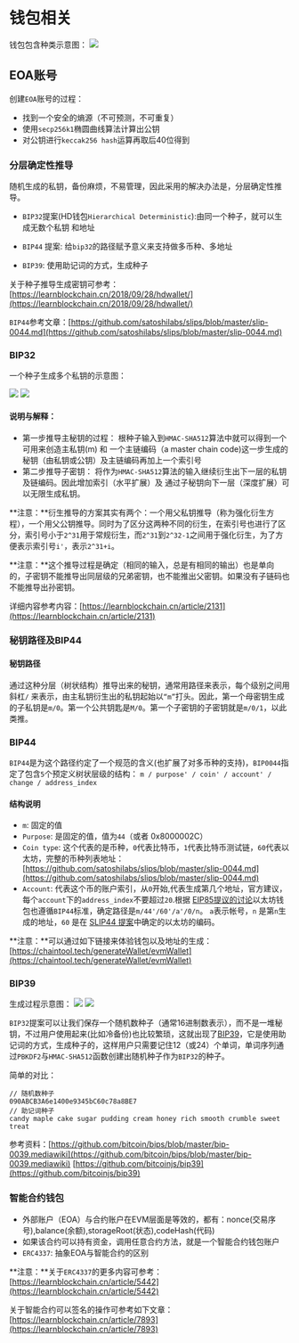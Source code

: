 # 钱包相关


钱包包含种类示意图：
![](./image/1.png)

## EOA账号

创建`EOA`账号的过程：

- 找到一个安全的熵源（不可预测，不可重复）
- 使用`secp256k1`椭圆曲线算法计算出公钥
- 对公钥进行`keccak256 hash`运算再取后40位得到 


### 分层确定性推导
随机生成的私钥，备份麻烦，不易管理，因此采用的解决办法是，分层确定性推导。

- `BIP32`提案(HD钱包`Hierarchical Deterministic`):由同⼀个种⼦，就可以⽣成⽆数个私钥
和地址

- `BIP44` 提案: 给`bip32`的路径赋予意义来⽀持做多币种、多地址
- `BIP39`: 使⽤助记词的⽅式，⽣成种⼦


关于种子推导生成密钥可参考：
[https://learnblockchain.cn/2018/09/28/hdwallet/](https://learnblockchain.cn/2018/09/28/hdwallet/)


`BIP44`参考文章：[https://github.com/satoshilabs/slips/blob/master/slip-0044.md](https://github.com/satoshilabs/slips/blob/master/slip-0044.md)


### BIP32
一个种子生成多个私钥的示意图：

![](./image/2.png)
![](./image/3.png)

#### 说明与解释：
- 第一步推导主秘钥的过程：
    根种子输入到`HMAC-SHA512`算法中就可以得到一个可用来创造主私钥(m) 和 一个主链编码（a master chain code)这一步生成的秘钥（由私钥或公钥）及主链编码再加上一个索引号    
- 第二步推导子密钥：
    将作为`HMAC-SHA512`算法的输入继续衍生出下一层的私钥及链编码。因此增加索引（水平扩展）及 通过子秘钥向下一层（深度扩展）可以无限生成私钥。

**注意：**衍生推导的方案其实有两个：一个用父私钥推导（称为强化衍生方程），一个用父公钥推导。同时为了区分这两种不同的衍生，在索引号也进行了区分，索引号小于`2^31`用于常规衍生，而`2^31`到`2^32-1`之间用于强化衍生，为了方便表示索引号`i'`，表示`2^31+i`。

**注意：**这个推导过程是确定（相同的输入，总是有相同的输出）也是单向的，子密钥不能推导出同层级的兄弟密钥，也不能推出父密钥。如果没有子链码也不能推导出孙密钥。


详细内容参考内容：[https://learnblockchain.cn/article/2131](https://learnblockchain.cn/article/2131)

### 秘钥路径及BIP44 

#### 秘钥路径
通过这种分层（树状结构）推导出来的秘钥，通常用路径来表示，每个级别之间用斜杠`/` 来表示，由主私钥衍生出的私钥起始以`“m”`打头。因此，第一个母密钥生成的子私钥是`m/0`。第一个公共钥匙是`M/0`。第一个子密钥的子密钥就是`m/0/1`，以此类推。

### BIP44
`BIP44`是为这个路径约定了一个规范的含义(也扩展了对多币种的支持)，`BIP0044`指定了包含`5`个预定义树状层级的结构：
`m / purpose' / coin' / account' / change / address_index`

#### 结构说明
- `m`: 固定的值
- `Purpose`: 是固定的值，值为`44`（或者 0x8000002C）
- `Coin type`: 这个代表的是币种，`0`代表比特币，`1`代表比特币测试链，`60`代表以太坊，完整的币种列表地址：[https://github.com/satoshilabs/slips/blob/master/slip-0044.md](https://github.com/satoshilabs/slips/blob/master/slip-0044.md)
- `Account`: 代表这个币的账户索引，从`0`开始,代表生成第几个地址，官方建议，每个`account`下的`address_index`不要超过`20`.根据 [EIP85提议的讨论](https://github.com/ethereum/EIPs/issues/85)以太坊钱包也遵循`BIP44`标准，确定路径是`m/44'/60'/a'/0/n`。 `a`表示帐号，`n` 是第`n`生成的地址，`60` 是在 [SLIP44 提案](https://github.com/satoshilabs/slips/blob/master/slip-0044.md)中确定的以太坊的编码。


**注意：**可以通过如下链接来体验钱包以及地址的生成：[https://chaintool.tech/generateWallet/evmWallet](https://chaintool.tech/generateWallet/evmWallet)

### BIP39

生成过程示意图：
![](./image/4.png)
![](./image/5.png)

`BIP32`提案可以让我们保存一个随机数种子（通常16进制数表示），而不是一堆秘钥，不过用户使用起来(比如冷备份)也比较繁琐，这就出现了[BIP39](https://github.com/bitcoin/bips/blob/master/bip-0039.mediawiki)，它是使用助记词的方式，生成种子的，这样用户只需要记住12（或24）个单词，单词序列通过`PBKDF2`与`HMAC-SHA512`函数创建出随机种子作为`BIP32`的种子。

简单的对比：

```
// 随机数种子
090ABCB3A6e1400e9345bC60c78a8BE7
// 助记词种子
candy maple cake sugar pudding cream honey rich smooth crumble sweet treat

```

参考资料：[https://github.com/bitcoin/bips/blob/master/bip-0039.mediawiki](https://github.com/bitcoin/bips/blob/master/bip-0039.mediawiki)
[https://github.com/bitcoinjs/bip39](https://github.com/bitcoinjs/bip39)


### 智能合约钱包

- 外部账户（EOA）与合约账户在EVM层面是等效的，都有：nonce(交易序号),balance(余额),storageRoot(状态),codeHash(代码)
- 如果该合约可以持有资金，调用任意合约方法，就是一个智能合约钱包账户
- `ERC4337`: 抽象EOA与智能合约的区别

 **注意：**关于`ERC4337`的更多内容可参考：[https://learnblockchain.cn/article/5442](https://learnblockchain.cn/article/5442)

关于智能合约可以签名的操作可参考如下文章：[https://learnblockchain.cn/article/7893](https://learnblockchain.cn/article/7893)

